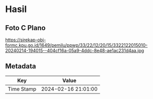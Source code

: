 # Hasil

## Foto C Plano

https://sirekap-obj-formc.kpu.go.id/1649/pemilu/ppwp/33/22/12/20/15/3322122015010-20240214-194015--404cf16a-05a9-4ddc-8e48-ae1ac231d4aa.jpg


## Metadata

| Key        | Value               |
| ---------- | ------------------- |
| Time Stamp | 2024-02-16 21:01:00 |



